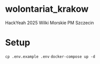 # wolontariat_krakow
HackYeah 2025 Wilki Morskie PM Szczecin

# Setup
`cp .env.example .env`
`docker-compose up -d`